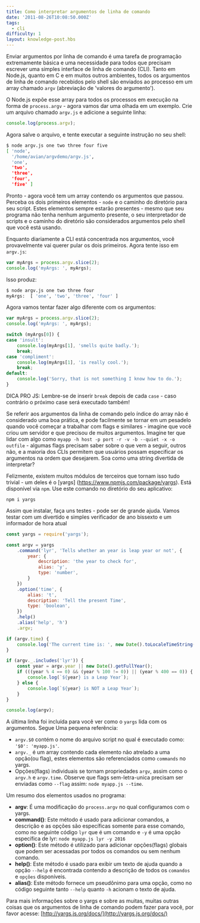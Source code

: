```yaml
---
title: Como interpretar argumentos de linha de comando
date: '2011-08-26T10:08:50.000Z'
tags:
  - cli
difficulty: 1
layout: knowledge-post.hbs
---
```


<!-- Passing in arguments via the command line is an extremely basic programming task, and a necessity for anyone trying to write a simple Command-Line Interface (CLI).  In Node.js, as in C and many related environments, all command-line arguments received by the shell are given to the process in an array called `argv` (short for 'argument values'). -->

Enviar argumentos por linha de comando é uma tarefa de programação extremamente básica e uma necessidade para todos que precisam escrever uma simples interface de linha de comando (CLI). Tanto em Node.js, quanto em C e em muitos outros ambientes, todos os argumentos de linha de comando recebidos pelo shell são enviados ao processo em um array chamado `argv` (abreviação de 'valores do argumento').

<!-- Node.js exposes this array for every running process in the form of `process.argv` - let's take a look at an example.  Make a file called `argv.js` and add this line: -->

O Node.js expõe esse array para todos os processos em execução na forma de `process.argv` - agora vamos dar uma olhada em um exemplo. Crie um arquivo chamado `argv.js` e adicione a seguinte linha:

```js
console.log(process.argv);
```

<!-- Now save it, and try the following in your shell: -->

Agora salve o arquivo, e tente executar a seguinte instrução no seu shell:

```bash
$ node argv.js one two three four five
[ 'node',
  '/home/avian/argvdemo/argv.js',
  'one',
  'two',
  'three',
  'four',
  'five' ]
```

<!-- There you have it - an array containing any arguments you passed in.  Notice the first two elements - `node` and the path to your script.  These will always be present - even if your program takes no arguments of its own, your script's interpreter and path are still considered arguments to the shell you're using. -->

Pronto - agora você tem um array contendo os argumentos que passou. Perceba os dois primeiros elementos - `node` e o caminho do diretório para seu script. Estes elementos sempre estarão presentes - mesmo que seu programa não tenha nenhum argumento presente, o seu interpretador de scripts e o caminho do diretório são considerados argumentos pelo shell que você está usando.

<!-- Where everyday CLI arguments are concerned, you'll want to skip the first two.  Now try this in `argv.js`: -->

Enquanto diariamente a CLI está concentrada nos argumentos, você provavelmente vai querer pular os dois primeiros. Agora tente isso em `argv.js`:

```js
var myArgs = process.argv.slice(2);
console.log('myArgs: ', myArgs);
```

<!-- This yields: -->

Isso produz:

```bash
$ node argv.js one two three four
myArgs:  [ 'one', 'two', 'three', 'four' ]
```

<!-- Now let's actually do something with the args: -->

Agora vamos tentar fazer algo diferente com os argumentos:

```js
var myArgs = process.argv.slice(2);
console.log('myArgs: ', myArgs);

switch (myArgs[0]) {
case 'insult':
    console.log(myArgs[1], 'smells quite badly.');
    break;
case 'compliment':
    console.log(myArgs[1], 'is really cool.');
    break;
default:
    console.log('Sorry, that is not something I know how to do.');
}
```

<!-- JS PRO TIP: Remember to `break` after each `case` - otherwise you'll run the next case too! -->
DICA PRO JS: Lembre-se de inserir `break` depois de cada `case` - caso contrário o próximo case será executado também!

<!-- Referring to your command-line arguments by array index isn't very clean, and can quickly turn into a nightmare when you start working with flags and the like - imagine you made a server, and it needed a lot of arguments.  Imagine having to deal with something like `myapp -h host -p port -r -v -b --quiet -x -o outfile` - some flags need to know about what comes next, some don't, and most CLIs let users specify arguments in any order they want.  Sound like a fun string to parse? -->

Se referir aos argumentos da linha de comando pelo índice do array não é considerado uma boa prática, e pode facilmente se tornar em um pesadelo quando você começar a trabalhar com flags e similares - imagine que você criou um servidor e que precisou de muitos argumentos. Imagine ter que lidar com algo como `myapp -h host -p port -r -v -b --quiet -x -o outfile` - algumas flags precisam saber sobre o que vem a seguir, outros não, e a maioria dos CLIs permitem que usuários possam especificar os argumentos na ordem que desejarem. Soa como uma string divertida de interpretar?

<!-- Luckily, there are many third party modules that makes all of this trivial - one of which is [yargs](https://www.npmjs.com/package/yargs). It's available via `npm`.  Use this command from your app's base path: -->

Felizmente, existem muitos módulos de terceiros que tornam isso tudo trivial - um deles é o [yargs] (https://www.npmjs.com/package/yargs). Está disponível via `npm`. Use este comando no diretório do seu aplicativo:

```
npm i yargs
```

<!-- Once you have it, give it a try - it can really be a life-saver. Lets test it with little fun Leap Year checker and Current Time teller -->

Assim que instalar, faça uns testes - pode ser de grande ajuda. Vamos testar com um divertido e simples verificador de ano bissexto e um informador de hora atual

```js
const yargs = require('yargs');

const argv = yargs
    .command('lyr', 'Tells whether an year is leap year or not', {
        year: {
            description: 'the year to check for',
            alias: 'y',
            type: 'number',
        }
    })
    .option('time', {
        alias: 't',
        description: 'Tell the present Time',
        type: 'boolean',
    })
    .help()
    .alias('help', 'h')
    .argv;

if (argv.time) {
    console.log('The current time is: ', new Date().toLocaleTimeString());
}

if (argv._.includes('lyr')) {
    const year = argv.year || new Date().getFullYear();
    if (((year % 4 == 0) && (year % 100 != 0)) || (year % 400 == 0)) {
        console.log(`${year} is a Leap Year`);
    } else {
        console.log(`${year} is NOT a Leap Year`);
    }
}

console.log(argv);
```

<!-- The last line was included to let you see how `yargs` handles your arguments. Here's a quick reference: -->

A última linha foi incluída para você ver como o `yargs` lida com os argumentos. Segue Uma pequena referência:

<!-- - `argv.$0` contains the name of the script file which is executed like: `'$0': 'myapp.js'`.
- `argv._` is an array containing each element not attached to an option(or flag) these elements are referred as `commands` in yargs.
- Individual options(flags) become properties of `argv`, such as with `argv.h` and `argv.time`.  Note that non-single-letter flags must be passed in as `--flag` like: `node myapp.js --time`. -->

- `argv.$0` contém o nome do arquivo script no qual é executado como: `'$0': 'myapp.js'`.
- `argv._` é um array contendo cada elemento não atrelado a uma opção(ou flag), estes elementos são referenciados como `commands` no yargs.
- Opções(flags) individuais se tornam propriedades `argv`, assim como o `argv.h` e `argv.time`. Observe que flags sem-letra-unica precisam ser enviadas como `--flag` assim: `node myapp.js --time`.

<!-- A summary of elements used in the program: -->

Um resumo dos elementos usados ​​no programa:

<!-- - **argv**: This is the modified `process.argv` which we have configured with yargs.
- **command()**: This method is used to add commands, their description and options which are specific to these commands only, like in the above code `lyr` is the command and `-y` is lyr specific option: `node myapp.js lyr -y 2016`
- **option()**: This method is used to add global options(flags) which can be accessed by all commands or without any command.
- **help()**: This method is used to display a help dialogue when `--help` option is encountered which contains description oof ll the `commands` and `options` available.
- **alias()**: This method provides an alias name to an option, like in the above code both `--help` and `-h` triggers the help dialogue. -->

- **argv**: É uma modificação do `process.argv` no qual configuramos com o yargs.  
- **command()**: Este método é usado para adicionar comandos, a descrição e as opções são específicas somente para esse comando, como no seguinte código `lyr` que é um comando e `-y` é uma opção específica de lyr: `node myapp.js lyr -y 2016`
- **option()**: Este método é utilizado para adicionar opções(flags) globais que podem ser acessadas por todos os comandos ou sem nenhum comando.
- **help()**: Este método é usado para exibir um texto de ajuda quando a opção `--help` é encontrada contendo a descrição de todos os `comandos` e `opções` disponíveis.
- **alias()**: Este método fornece um pseudônimo para uma opção, como no código seguinte tanto `--help` quanto `-h` acionam o texto de ajuda.

<!-- For more information on yargs and the many, many other things it can do for your command-line arguments, please visit [http://yargs.js.org/docs/](http://yargs.js.org/docs/) -->

Para mais informações sobre o yargs e sobre as muitas, muitas outras coisas que os argumentos de linha de comando podem fazer para você, por favor acesse: [http://yargs.js.org/docs/](http://yargs.js.org/docs/)
